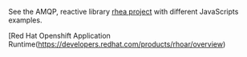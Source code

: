See the AMQP, reactive library [rhea project](https://github.com/amqp/rhea) with different JavaScripts examples.

[Red Hat Openshift Application Runtime(https://developers.redhat.com/products/rhoar/overview)